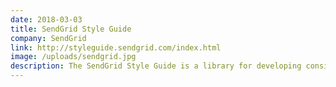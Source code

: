 ```yaml
---
date: 2018-03-03
title: SendGrid Style Guide
company: SendGrid
link: http://styleguide.sendgrid.com/index.html
image: /uploads/sendgrid.jpg
description: The SendGrid Style Guide is a library for developing consistent UI/UX at SendGrid. It is made up of modular, reusable components based on OOCSS and SMACSS principles.
---
```


